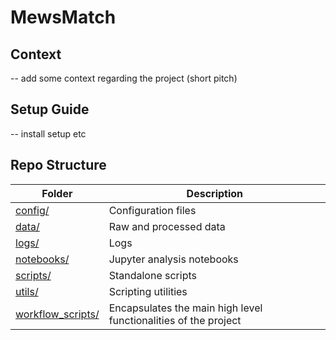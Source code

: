 # MewsMatch

## Context

-- add some context regarding the project (short pitch)

## Setup Guide

-- install setup etc

## Repo Structure

| Folder                        | Description                                                     |
|-------------------------------|-----------------------------------------------------------------|
| [config/](./config/)          | Configuration files                                             |
| [data/](./data/)              | Raw and processed data                                          |
| [logs/](./logs/)              | Logs                                                            |
| [notebooks/](./notebooks/)    | Jupyter analysis notebooks                                      |
| [scripts/](./scripts/)        | Standalone scripts                                              |
| [utils/](./utils/)            | Scripting utilities                                             |
| [workflow_scripts/](./workflow_scripts/) | Encapsulates the main high level functionalities of the project |
